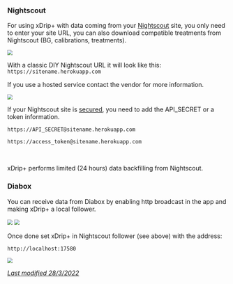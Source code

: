 ### Nightscout

For using xDrip+ with data coming from your [Nightscout](https://nightscout.github.io/) site, you only need to enter your site URL, you can also download compatible treatments from Nightscout (BG, calibrations, treatments).

<img src="../images/M-S-HDS-NSF.png" style="zoom:75%;" />

With a classic DIY Nightscout URL it will look like this: `https://sitename.herokuapp.com`

If you use a hosted service contact the vendor for more information.

<img src="../images/M-S-HDS-NSURL.png" style="zoom:75%;" />

If your Nightscout site is [secured](https://nightscout.github.io/nightscout/security/), you need to add the API_SECRET or a token information.

`https://API_SECRET@sitename.herokuapp.com`

`https://access_token@sitename.herokuapp.com`

</br>

xDrip+ performs limited (24 hours) data backfilling from Nightscout.

### Diabox

You can receive data from Diabox by enabling http broadcast in the app and making xDrip+ a local follower.

<img src="../images/Diabox1.png" style="zoom:75%;" />

<img src="../images/Diabox2.png" style="zoom:75%;" />

Once done set xDrip+ in Nightscout follower (see above) with the address:

`http://localhost:17580`

<img src="../images/Diabox3.png" style="zoom:75%;" />

</br>

[*Last modified 28/3/2022*](https://github.com/NightscoutFoundation/xDrip/releases/tag/2022.03.27)
